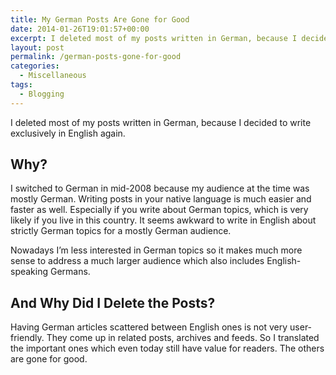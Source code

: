 ```yaml
---
title: My German Posts Are Gone for Good
date: 2014-01-26T19:01:57+00:00
excerpt: I deleted most of my posts written in German, because I decided to write exclusively in English again.
layout: post
permalink: /german-posts-gone-for-good
categories:
  - Miscellaneous
tags:
  - Blogging
---
```

I deleted most of my posts written in German, because I decided to write exclusively in English again.

## Why?

I switched to German in mid-2008 because my audience at the time was mostly German. Writing posts in your native language is much easier and faster as well. Especially if you write about German topics, which is very likely if you live in this country. It seems awkward to write in English about strictly German topics for a mostly German audience.

Nowadays I’m less interested in German topics so it makes much more sense to address a much larger audience which also includes English-speaking Germans.

## And Why Did I Delete the Posts?

Having German articles scattered between English ones is not very user-friendly. They come up in related posts, archives and feeds. So I translated the important ones which even today still have value for readers. The others are gone for good.
